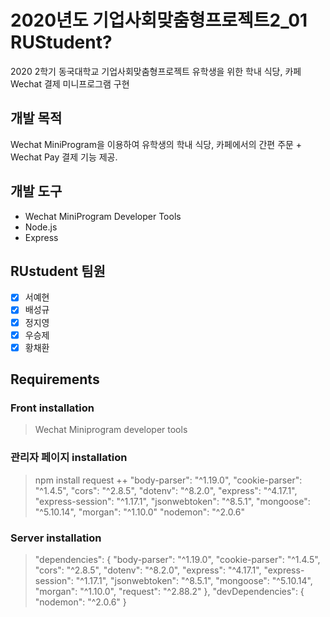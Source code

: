 # 2020년도 기업사회맞춤형프로젝트2_01 RUStudent?
2020 2학기 동국대학교 기업사회맞춤형프로젝트 
유학생을 위한 학내 식당, 카페 Wechat 결제 미니프로그램 구현

## 개발 목적
Wechat MiniProgram을 이용하여 유학생의 학내 식당, 카페에서의 간편 주문 + Wechat Pay 결제 기능 제공.

## 개발 도구
- Wechat MiniProgram Developer Tools 
- Node.js 
- Express

## RUstudent 팀원
- [x] 서예현
- [x] 배성규
- [x] 정지영
- [x] 우승제
- [x] 황채환

## Requirements
### Front installation
> Wechat Miniprogram developer tools

### 관리자 페이지 installation
> npm install request
++
    "body-parser": "^1.19.0",
    "cookie-parser": "^1.4.5",
    "cors": "^2.8.5",
    "dotenv": "^8.2.0",
    "express": "^4.17.1",
    "express-session": "^1.17.1",
    "jsonwebtoken": "^8.5.1",
    "mongoose": "^5.10.14",
    "morgan": "^1.10.0"
    "nodemon": "^2.0.6"
    
### Server installation
> "dependencies": {
    "body-parser": "^1.19.0",
    "cookie-parser": "^1.4.5",
    "cors": "^2.8.5",
    "dotenv": "^8.2.0",
    "express": "^4.17.1",
    "express-session": "^1.17.1",
    "jsonwebtoken": "^8.5.1",
    "mongoose": "^5.10.14",
    "morgan": "^1.10.0",
    "request": "^2.88.2"
  },
  "devDependencies": {
    "nodemon": "^2.0.6"
  }
